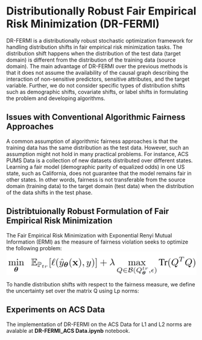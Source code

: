 # Distributionally Robust Fair Empirical Risk Minimization (DR-FERMI)
DR-FERMI is a distributionally robust stochastic optimization framework for handling distribution shifts in fair empirical risk minimization tasks. The distribution shift happens when the distribution of the test data (target domain) is different from the distribution of the training data (source domain). The main advantage of DR-FERMI over the previous methods is that it does not assume the availability of the causal graph describing the interaction of non-sensitive predictors, sensitive attributes, and the target variable. Further, we do not consider specific types of distribution shifts such as demographic shifts, covariate shifts, or label shifts in formulating the problem and developing algorithms.

## Issues with Conventional Algorithmic Fairness Approaches 
A common assumption of algorithmic fairness approaches is that the training data has the same distribution as the test data. However, such an assumption might not hold in many practical problems. For instance, ACS PUMS Data is a collection of new datasets distributed over different states. Learning a fair model (demographic parity of equalized odds) in one US state, such as California, does not guarantee that the model remains fair in other states. In other words, fairness is not transferable from the source domain (training data) to the target domain (test data) when the distribution of the data shifts in the test phase. 

## Distribtuionally Robust Formulation of Fair Empirical Risk Minimization
The Fair Empirical Risk Minimization with Exponential Renyi Mutual Information (ERMI) as the measure of fairness violation seeks to optimize the following problem:
![alt text](https://github.com/optimization-for-data-driven-science/DR-FERMI/blob/main/DR_FERMI.png)

To handle distribution shifts with respect to the fairness measure, we define the uncertainty set over the matrix Q using Lp norms:

## Experiments on ACS Data
The implementation of DR-FERMI on the ACS Data for L1 and L2 norms are avalable at **DR-FERMI_ACS Data.ipynb** notebook.
